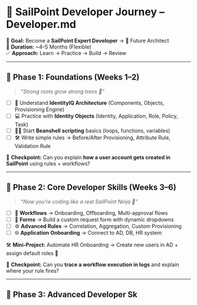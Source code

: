 # 🧩 SailPoint Developer Journey – Developer.md

🎯 **Goal:** Become a **SailPoint Expert Developer** → 🚀 Future Architect  
📅 **Duration:** ~4–5 Months (Flexible)  
✅ **Approach:** Learn → Practice → Build → Review  

---

## 🌱 Phase 1: Foundations (Weeks 1–2)
> *“Strong roots grow strong trees 🌳”*  

- [ ] 📖 Understand **IdentityIQ Architecture** (Components, Objects, Provisioning Engine)  
- [ ] 💻 Practice with **Identity Objects** (Identity, Application, Role, Policy, Task)  
- [ ] 🧑‍💻 Start **Beanshell scripting** basics (loops, functions, variables)  
- [ ] 🛠️ Write simple rules → Before/After Provisioning, Attribute Rule, Validation Rule  

🎯 **Checkpoint:** Can you explain **how a user account gets created in SailPoint** using rules + workflows?  

---

## 🔨 Phase 2: Core Developer Skills (Weeks 3–6)
> *“Now you’re coding like a real SailPoint Ninja 🥷”*  

- [ ] 🔄 **Workflows** → Onboarding, Offboarding, Multi-approval flows  
- [ ] 📝 **Forms** → Build a custom request form with dynamic dropdowns  
- [ ] ⚙️ **Advanced Rules** → Correlation, Aggregation, Custom Provisioning  
- [ ] 🌐 **Application Onboarding** → Connect to AD, DB, HR system  

🛠️ **Mini-Project:** Automate HR Onboarding → Create new users in AD + assign default roles 🎉  

🎯 **Checkpoint:** Can you **trace a workflow execution in logs** and explain where your rule fires?  

---

## 🧩 Phase 3: Advanced Developer Sk

